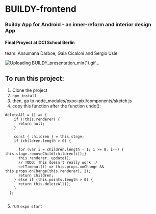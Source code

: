# BUILDY-frontend

### Buildy App for Android - an inner-reform and interior design App
#### Final Proyect at DCI School Berlin

team: Ansumana Darboe, Gaia Cicaloni and Sergio Usle


![Uploading BUILDY_presentation_min(1).gif…]()


## To run this project:
1. Clone the project
2. ` npm install `
3. then, go to node_modules/expo-pixi/components/sketch.js
4. copy this function after the function undo():
``` 
deleteAll = () => {
    if (!this.renderer) {
      return null;
    }

    const { children } = this.stage;
    if (children.length > 0) {

      for (var i = children.length - 1; i >= 0; i--) {	this.stage.removeChild(children[i]);}
      this.renderer._update();
      // TODO: This doesn't really work :/
      setTimeout(() => this.props.onChange && this.props.onChange(this.renderer), 2);
      return children;
    } else if (this.points.length > 0) {
      return this.deleteAll();
    }
  }; 
  
  ```
5. run ` expo start `



